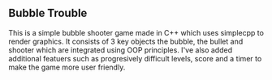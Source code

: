 ## Bubble Trouble

This is a simple bubble shooter game made in C++ which uses simplecpp to render graphics. It consists of 3 key objects the bubble, the bullet and shooter which are integrated using OOP principles. I've also added additional featuers such as progresively difficult levels, score and a timer to make the game more user friendly.

